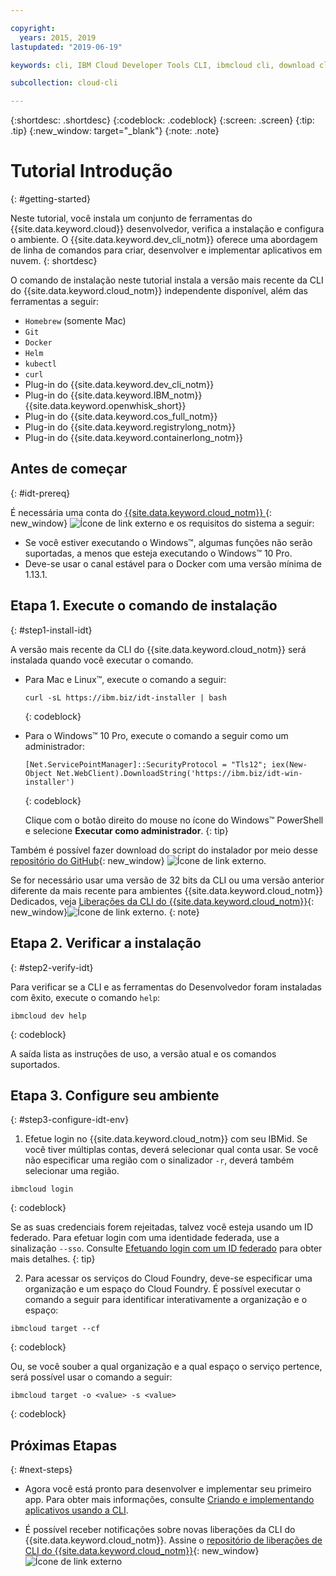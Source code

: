 ```yaml
---

copyright:
  years: 2015, 2019
lastupdated: "2019-06-19"

keywords: cli, IBM Cloud Developer Tools CLI, ibmcloud cli, download cli, ibmcloud dev, cloud cli, dev plugin, dev plug-in, cloud command line, developer tools, dev tools, install cloud cli, getting started cli

subcollection: cloud-cli

---
```


{:shortdesc: .shortdesc}
{:codeblock: .codeblock}
{:screen: .screen}
{:tip: .tip}
{:new_window: target="_blank"}
{:note: .note}

# Tutorial Introdução
{: #getting-started}

Neste tutorial, você instala um conjunto de ferramentas do {{site.data.keyword.cloud}} desenvolvedor, verifica a instalação e configura o ambiente. O {{site.data.keyword.dev_cli_notm}} oferece uma abordagem de linha de comandos para criar, desenvolver e implementar aplicativos em nuvem.
{: shortdesc}

O comando de instalação neste tutorial instala a versão mais recente da CLI do {{site.data.keyword.cloud_notm}} independente disponível, além das ferramentas a seguir:

* `Homebrew` (somente Mac)
* `Git`
* `Docker`
* `Helm`
* `kubectl`
* `curl`
* Plug-in do {{site.data.keyword.dev_cli_notm}}
* Plug-in do {{site.data.keyword.IBM_notm}} {{site.data.keyword.openwhisk_short}}
* Plug-in do {{site.data.keyword.cos_full_notm}}
* Plug-in do {{site.data.keyword.registrylong_notm}}
* Plug-in do {{site.data.keyword.containerlong_notm}}

## Antes de começar
{: #idt-prereq}

É necessária uma conta do [{{site.data.keyword.cloud_notm}} ](https://cloud.ibm.com/){: new_window} ![Ícone de link externo](../icons/launch-glyph.svg "Ícone de link externo") e os requisitos do sistema a seguir:

* Se você estiver executando o Windows&trade;, algumas funções não serão suportadas, a
menos que esteja executando o Windows&trade; 10 Pro.
* Deve-se usar o canal estável para o Docker com uma versão mínima de 1.13.1.

## Etapa 1. Execute o comando de instalação
{: #step1-install-idt}

A versão mais recente da CLI do {{site.data.keyword.cloud_notm}} será instalada quando
você executar o comando.

* Para Mac e Linux&trade;, execute o comando a seguir:
  ```
  curl -sL https://ibm.biz/idt-installer | bash
  ```
  {: codeblock}

* Para o Windows&trade; 10 Pro, execute o comando a seguir como um administrador:
  ```
  [Net.ServicePointManager]::SecurityProtocol = "Tls12"; iex(New-Object Net.WebClient).DownloadString('https://ibm.biz/idt-win-installer')
  ```
  {: codeblock}

  Clique com o botão direito do mouse no ícone do Windows&trade; PowerShell e selecione **Executar como administrador**.
  {: tip}

Também é possível fazer download do script do instalador por meio desse [repositório do GitHub](https://github.com/IBM-Cloud/ibm-cloud-developer-tools){: new_window} ![Ícone de link externo](../icons/launch-glyph.svg "Ícone de link externo").

Se for necessário usar uma versão de 32 bits da CLI ou uma versão anterior diferente da
mais recente para ambientes {{site.data.keyword.cloud_notm}} Dedicados, veja [Liberações da CLI do {{site.data.keyword.cloud_notm}}](https://github.com/IBM-Cloud/ibm-cloud-cli-release/releases/){: new_window}![Ícone de link externo](../icons/launch-glyph.svg "Ícone de link externo").
{: note}

## Etapa 2. Verificar a instalação
{: #step2-verify-idt}

Para verificar se a CLI e as ferramentas do Desenvolvedor foram instaladas com êxito, execute o comando `help`:
```
ibmcloud dev help
```
{: codeblock}

A saída lista as instruções de uso, a versão atual e os comandos suportados.

## Etapa 3. Configure seu ambiente
{: #step3-configure-idt-env}

1. Efetue login no {{site.data.keyword.cloud_notm}} com seu IBMid. Se você tiver múltiplas contas, deverá selecionar qual conta usar. Se você não especificar uma região com o sinalizador `-r`, deverá também selecionar uma região.
  ```
  ibmcloud login
  ```
  {: codeblock}
  
  Se as suas credenciais forem rejeitadas, talvez você esteja usando um ID federado. Para efetuar login com uma identidade federada, use a sinalização `--sso`. Consulte
[Efetuando login com um ID federado](/docs/iam/federated_id?topic=iam-federated_id#federated_id) para obter mais detalhes.
  {: tip}

2. Para acessar os serviços do Cloud Foundry, deve-se especificar uma organização e um espaço do Cloud Foundry. É possível executar o comando a seguir para identificar interativamente a organização e o espaço:
  ```
  ibmcloud target --cf
  ```
  {: codeblock}

  Ou, se você souber a qual organização e a qual espaço o serviço pertence, será possível usar o comando a seguir:
  ```
  ibmcloud target -o <value> -s <value>
  ```
  {: codeblock}

## Próximas Etapas
{: #next-steps}

* Agora você está pronto para desenvolver e implementar seu primeiro app. Para obter mais informações, consulte [Criando e implementando aplicativos usando a CLI](/docs/apps?topic=creating-apps-create-deploy-app-cli#create-deploy-app-cli).

* É possível receber notificações sobre novas liberações da CLI do {{site.data.keyword.cloud_notm}}. Assine o [repositório de liberações de CLI do {{site.data.keyword.cloud_notm}}](https://github.com/IBM-Cloud/ibm-cloud-cli-release/releases/){: new_window}![Ícone de link externo](../icons/launch-glyph.svg "Ícone de link externo")

